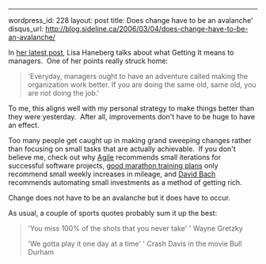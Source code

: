 --- 
wordpress_id: 228
layout: post
title: Does change have to be an avalanche'
disqus_url: http://blog.sideline.ca/2006/03/04/does-change-have-to-be-an-avalanche/

<p>In <a href="http://managementcraft.typepad.com/management_craft/2006/03/the_power_of_ge.html">her latest post</a>, Lisa Haneberg talks about what Getting It means to managers.  One of her points really struck home:</p>
<blockquote>
<p>'Everyday, managers ought to have an adventure called making the organization work better. If you are doing the same old, same old, you are not doing the job.'</p></blockquote>
<p>To me, this aligns well with my personal strategy to make things better than they were yesterday.  After all, improvements don't have to be huge to have an effect.</p>
<p>Too many people get caught up in making grand sweeping changes rather than focusing on small tasks that are actually achievable.  If you don't believe me, check out why <a href="http://agilemanifesto.org/principles.html">Agile</a> recommends small iterations for successful software projects, <a href="http://www.marathontraining.com/marathon/m_mile.html">good marathon training plans</a> only recommend small weekly increases in mileage, and <a href="http://www.fool.com/news/commentary/2005/commentary05122203.htm">David Bach</a> recommends automating small investments as a method of getting rich.</p>
<p>Change does not have to be an avalanche but it does have to occur.</p>
<p>As usual, a couple of sports quotes probably sum it up the best:</p>
<blockquote>
<p>'You miss 100% of the shots that you never take' ' Wayne Gretzky</p>
<p>'We gotta play it one day at a time' ' Crash Davis in the movie Bull Durham</p></blockquote>
